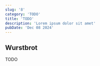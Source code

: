```yaml
---
slug: '8'
category: 'TODO'
title: 'TODO'
description: 'Lorem ipsum dolor sit amet'
pubDate: 'Dec 08 2024'
---
```




## Wurstbrot

TODO